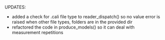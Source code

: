 UPDATES:

* added a check for .cali file type to reader_dispatch() so no value error is raised when other file types, folders are in the provided dir
* refactored the code in produce_models() so it can deal with measurement repetitions
